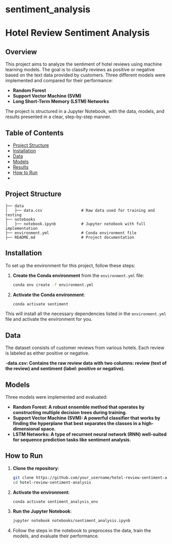 # sentiment_analysis

# Hotel Review Sentiment Analysis

## Overview

This project aims to analyze the sentiment of hotel reviews using machine learning models. The goal is to classify reviews as positive or negative based on the text data provided by customers. Three different models were implemented and compared for their performance:

- **Random Forest**
- **Support Vector Machine (SVM)**
- **Long Short-Term Memory (LSTM) Networks**

The project is structured in a Jupyter Notebook, with the data, models, and results presented in a clear, step-by-step manner.

## Table of Contents

- [Project Structure](#project-structure)
- [Installation](#installation)
- [Data](#data)
- [Models](#models)
- [Results](#results)
- [How to Run](#how-to-run)
- 
## Project Structure

```plaintext
├── data
│   ├── data.csv                 # Raw data used for training and testing
├── notebooks
│   ├── notebook.ipynb           # Jupyter notebook with full implementation
├── environment.yml              # Conda environment file
├── README.md                    # Project documentation
```

## Installation

To set up the environment for this project, follow these steps:

1. **Create the Conda environment** from the `environment.yml` file:

    ```bash
    conda env create -f environment.yml
    ```

2. **Activate the Conda environment**:

    ```bash
    conda activate sentiment
    ```
This will install all the necessary dependencies listed in the `environment.yml` file and activate the environment for you.

## Data

The dataset consists of customer reviews from various hotels. Each review is labeled as either positive or negative.

-**data.csv: Contains the raw review data with two columns: review (text of the review) and sentiment (label: positive or negative).**

## Models
Three models were implemented and evaluated:

- **Random Forest: A robust ensemble method that operates by constructing multiple decision trees during training.**
- **Support Vector Machine (SVM): A powerful classifier that works by finding the hyperplane that best separates the classes in a high-dimensional space.**
- **LSTM Networks: A type of recurrent neural network (RNN) well-suited for sequence prediction tasks like sentiment analysis.**

## How to Run

1. **Clone the repository**:

    ```bash
    git clone https://github.com/your_username/hotel-review-sentiment-analysis.git
    cd hotel-review-sentiment-analysis
    ```

2. **Activate the environment**:

    ```bash
    conda activate sentiment_analysis_env
    ```

3. **Run the Jupyter Notebook**:

    ```bash
    jupyter notebook notebooks/sentiment_analysis.ipynb
    ```

4. Follow the steps in the notebook to preprocess the data, train the models, and evaluate their performance.


